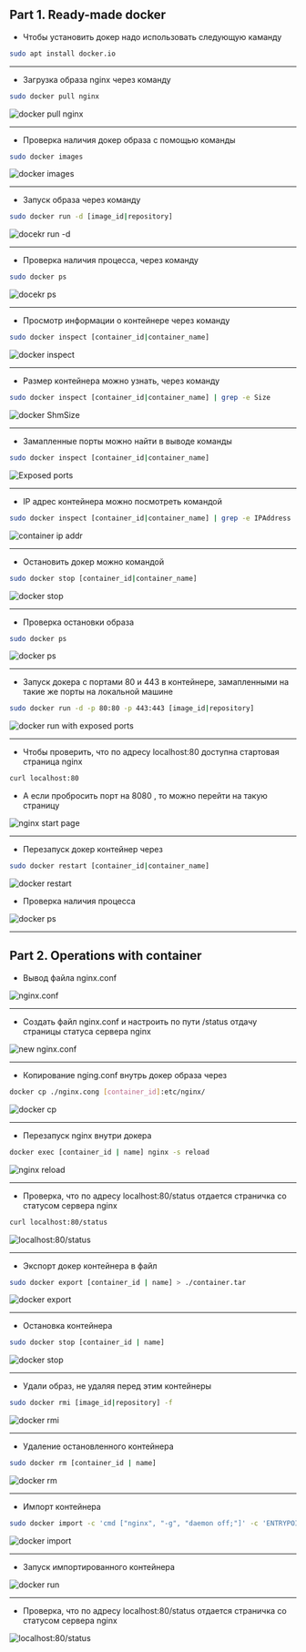 ## Part 1. Ready-made docker

- Чтобы установить докер надо использовать следующую каманду 
```bash
sudo apt install docker.io
```
***
- Загрузка образа nginx через команду 
```bash
sudo docker pull nginx
```

![docker pull nginx](img/docker_pull_nginx.png)
***
- Проверка наличия докер образа с помощью команды
```bash
sudo docker images
```

![docker images](img/docker_images_part1.png)
***
- Запуск образа через команду 
```bash
sudo docker run -d [image_id|repository]
```

![docekr run -d](img/docker_run_-d_part1.png)
***
- Проверка наличия процесса, через команду
```bash
sudo docker ps
```

![docekr ps](img/docker_ps_part1.png)
***
- Просмотр информации о контейнере через команду
```bash
sudo docker inspect [container_id|container_name]
```

![docker inspect](img/docker_inspect_part1.png)
***
- Размер контейнера можно узнать, через команду
```bash
sudo docker inspect [container_id|container_name] | grep -e Size
```
![docker ShmSize](img/docker_inspect_size_part1.png)
***
- Замапленные порты можно найти в выводе команды
```bash
sudo docker inspect [container_id|container_name]
```
![Exposed ports](img/docker_inspect_exp_ports_part1.png)
***
- IP адрес контейнера можно посмотреть командой
```bash
sudo docker inspect [container_id|container_name] | grep -e IPAddress
```
![container ip addr](img/docker_inspect_ipadr_part1.png)
***
- Остановить докер можно командой
```bash
sudo docker stop [container_id|container_name]
```
![docker stop](img/docker_stop_part1.png)
***
- Проверка остановки образа
```bash
sudo docker ps
```
![docker ps](img/docker_stop_ps_part1.png)
***
- Запуск докера с портами 80 и 443 в контейнере, замапленными на такие же порты на локальной машине
```bash
sudo docker run -d -p 80:80 -p 443:443 [image_id|repository]
```
![docker run with exposed ports](img/docker_run_ports_part1.png)
***
- Чтобы проверить, что по адресу localhost:80 доступна стартовая страница nginx
```bash
curl localhost:80
```

- А если пробросить порт на 8080 , то можно перейти на такую страницу

![nginx start page](img/docker_localhost_80_part1.png)
***
- Перезапуск докер контейнер через
```bash
sudo docker restart [container_id|container_name]
```

![docker restart](img/docker_restart_part1.png)

- Проверка наличия процесса

![docker ps](img/docker_ps_final_part1.png)
***
## Part 2. Operations with container

- Вывод файла nginx.conf

![nginx.conf](img/docker_exec_conf_part2.png)
***
- Создать файл nginx.conf и настроить по пути /status отдачу страницы статуса сервера nginx

![new nginx.conf](img/new_nginx_conf_part2.png)
***
- Копирование nging.conf внутрь докер образа через 
```bash
docker cp ./nginx.cong [container_id]:etc/nginx/
```
![docker cp](img/docker_cp_nginxconf_part2.png)
***
- Перезапуск nginx внутри докера
```bash
docker exec [container_id | name] nginx -s reload
```

![nginx reload](img/nginx_reload_part2.png)
***
- Проверка, что по адресу localhost:80/status отдается страничка со статусом сервера nginx
```bash
curl localhost:80/status
```

![localhost:80/status](img/localhost80_status_part2.png)
***
- Экспорт докер контейнера в файл
```bash
sudo docker export [container_id | name] > ./container.tar
```

![docker export](img/docker_export_part2.png)
***
- Остановка контейнера
```bash
sudo docker stop [container_id | name]
```

![docker stop](img/docker_stop_part2.png)
***
- Удали образ, не удаляя перед этим контейнеры
```bash
sudo docker rmi [image_id|repository] -f
```

![docker rmi](img/docker_rmi_part2.png)
***
- Удаление остановленного контейнера
```bash
sudo docker rm [container_id | name]
```

![docker rm](img/docker_rm_part2.png)
***
- Импорт контейнера
```bash
sudo docker import -c 'cmd ["nginx", "-g", "daemon off;"]' -c 'ENTRYPOINT ["/docker-entrypoint.sh"]' ./constainer.tar nginx1
```

![docker import](img/docker_import_part2.png)
***
- Запуск импортированного контейнера

![docker run](img/docker_run_end_part2.png)
***
- Проверка, что по адресу localhost:80/status отдается страничка со статусом сервера nginx

![localhost:80/status](img/localhost_status_part2.png)